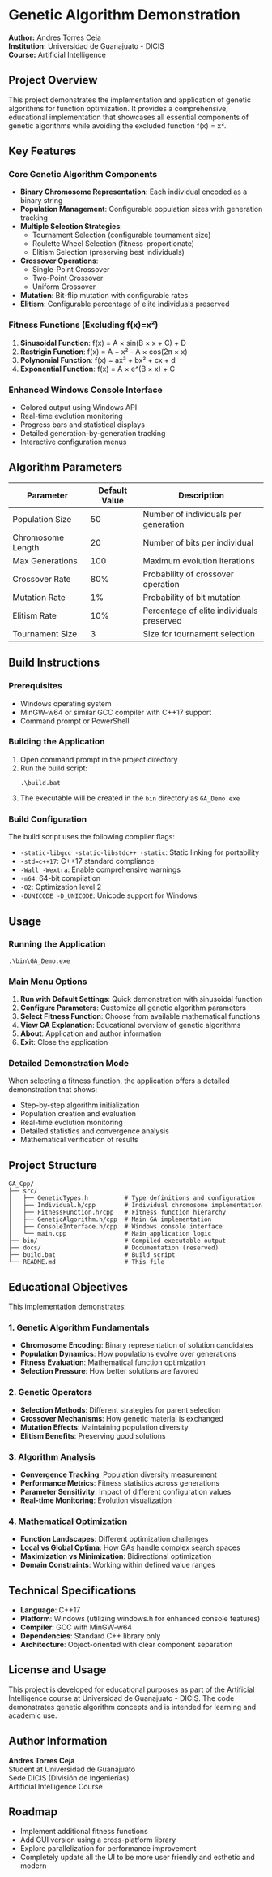 # Genetic Algorithm Demonstration

**Author:** Andres Torres Ceja  
**Institution:** Universidad de Guanajuato - DICIS  
**Course:** Artificial Intelligence  

## Project Overview

This project demonstrates the implementation and application of genetic algorithms for function optimization. It provides a comprehensive, educational implementation that showcases all essential components of genetic algorithms while avoiding the excluded function f(x) = x².

## Key Features

### Core Genetic Algorithm Components
- **Binary Chromosome Representation**: Each individual encoded as a binary string
- **Population Management**: Configurable population sizes with generation tracking
- **Multiple Selection Strategies**:
  - Tournament Selection (configurable tournament size)
  - Roulette Wheel Selection (fitness-proportionate)
  - Elitism Selection (preserving best individuals)
- **Crossover Operations**:
  - Single-Point Crossover
  - Two-Point Crossover  
  - Uniform Crossover
- **Mutation**: Bit-flip mutation with configurable rates
- **Elitism**: Configurable percentage of elite individuals preserved

### Fitness Functions (Excluding f(x)=x²)
1. **Sinusoidal Function**: f(x) = A × sin(B × x + C) + D
2. **Rastrigin Function**: f(x) = A + x² - A × cos(2π × x)
3. **Polynomial Function**: f(x) = ax³ + bx² + cx + d
4. **Exponential Function**: f(x) = A × e^(B × x) + C

### Enhanced Windows Console Interface
- Colored output using Windows API
- Real-time evolution monitoring
- Progress bars and statistical displays
- Detailed generation-by-generation tracking
- Interactive configuration menus

## Algorithm Parameters

| Parameter | Default Value | Description |
|-----------|---------------|-------------|
| Population Size | 50 | Number of individuals per generation |
| Chromosome Length | 20 | Number of bits per individual |
| Max Generations | 100 | Maximum evolution iterations |
| Crossover Rate | 80% | Probability of crossover operation |
| Mutation Rate | 1% | Probability of bit mutation |
| Elitism Rate | 10% | Percentage of elite individuals preserved |
| Tournament Size | 3 | Size for tournament selection |

## Build Instructions

### Prerequisites
- Windows operating system
- MinGW-w64 or similar GCC compiler with C++17 support
- Command prompt or PowerShell

### Building the Application
1. Open command prompt in the project directory
2. Run the build script:
   ```batch
   .\build.bat
   ```
3. The executable will be created in the `bin` directory as `GA_Demo.exe`

### Build Configuration
The build script uses the following compiler flags:
- `-static-libgcc -static-libstdc++ -static`: Static linking for portability
- `-std=c++17`: C++17 standard compliance
- `-Wall -Wextra`: Enable comprehensive warnings
- `-m64`: 64-bit compilation
- `-O2`: Optimization level 2
- `-DUNICODE -D_UNICODE`: Unicode support for Windows

## Usage

### Running the Application
```batch
.\bin\GA_Demo.exe
```

### Main Menu Options
1. **Run with Default Settings**: Quick demonstration with sinusoidal function
2. **Configure Parameters**: Customize all genetic algorithm parameters
3. **Select Fitness Function**: Choose from available mathematical functions
4. **View GA Explanation**: Educational overview of genetic algorithms
5. **About**: Application and author information
6. **Exit**: Close the application

### Detailed Demonstration Mode
When selecting a fitness function, the application offers a detailed demonstration that shows:
- Step-by-step algorithm initialization
- Population creation and evaluation
- Real-time evolution monitoring
- Detailed statistics and convergence analysis
- Mathematical verification of results

## Project Structure

```
GA_Cpp/
├── src/
│   ├── GeneticTypes.h          # Type definitions and configuration
│   ├── Individual.h/cpp        # Individual chromosome implementation
│   ├── FitnessFunction.h/cpp   # Fitness function hierarchy
│   ├── GeneticAlgorithm.h/cpp  # Main GA implementation
│   ├── ConsoleInterface.h/cpp  # Windows console interface
│   └── main.cpp                # Main application logic
├── bin/                        # Compiled executable output
├── docs/                       # Documentation (reserved)
├── build.bat                   # Build script
└── README.md                   # This file
```

## Educational Objectives

This implementation demonstrates:

### 1. Genetic Algorithm Fundamentals
- **Chromosome Encoding**: Binary representation of solution candidates
- **Population Dynamics**: How populations evolve over generations
- **Fitness Evaluation**: Mathematical function optimization
- **Selection Pressure**: How better solutions are favored

### 2. Genetic Operators
- **Selection Methods**: Different strategies for parent selection
- **Crossover Mechanisms**: How genetic material is exchanged
- **Mutation Effects**: Maintaining population diversity
- **Elitism Benefits**: Preserving good solutions

### 3. Algorithm Analysis
- **Convergence Tracking**: Population diversity measurement
- **Performance Metrics**: Fitness statistics across generations
- **Parameter Sensitivity**: Impact of different configuration values
- **Real-time Monitoring**: Evolution visualization

### 4. Mathematical Optimization
- **Function Landscapes**: Different optimization challenges
- **Local vs Global Optima**: How GAs handle complex search spaces
- **Maximization vs Minimization**: Bidirectional optimization
- **Domain Constraints**: Working within defined value ranges

## Technical Specifications

- **Language**: C++17
- **Platform**: Windows (utilizing windows.h for enhanced console features)
- **Compiler**: GCC with MinGW-w64
- **Dependencies**: Standard C++ library only
- **Architecture**: Object-oriented with clear component separation

## License and Usage

This project is developed for educational purposes as part of the Artificial Intelligence course at Universidad de Guanajuato - DICIS. The code demonstrates genetic algorithm concepts and is intended for learning and academic use.

## Author Information

**Andres Torres Ceja**  
Student at Universidad de Guanajuato  
Sede DICIS (División de Ingenierías)  
Artificial Intelligence Course  

## Roadmap
- Implement additional fitness functions
- Add GUI version using a cross-platform library
- Explore parallelization for performance improvement
- Completely update all the UI to be more user friendly and esthetic and modern